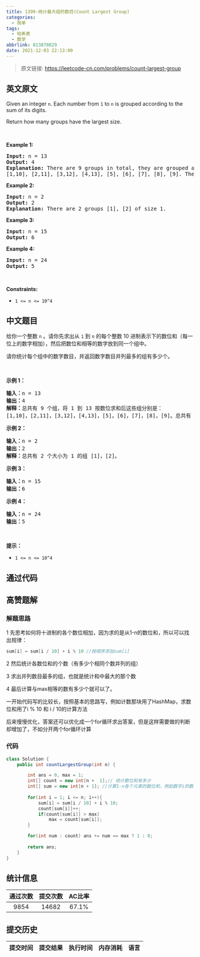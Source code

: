 ```yaml
---
title: 1399-统计最大组的数目(Count Largest Group)
categories:
  - 简单
tags:
  - 哈希表
  - 数学
abbrlink: 813878029
date: 2021-12-03 22:13:00
---
```


> 原文链接: https://leetcode-cn.com/problems/count-largest-group


## 英文原文
<div><p>Given an integer&nbsp;<code>n</code>.&nbsp;Each number from <code>1</code> to <code>n</code> is grouped according to the sum of its digits.&nbsp;</p>

<p>Return&nbsp;how many groups have the largest size.</p>

<p>&nbsp;</p>
<p><strong>Example 1:</strong></p>

<pre>
<strong>Input:</strong> n = 13
<strong>Output:</strong> 4
<strong>Explanation:</strong> There are 9 groups in total, they are grouped according sum of its digits of numbers from 1 to 13:
[1,10], [2,11], [3,12], [4,13], [5], [6], [7], [8], [9]. There are 4 groups with largest size.
</pre>

<p><strong>Example 2:</strong></p>

<pre>
<strong>Input:</strong> n = 2
<strong>Output:</strong> 2
<strong>Explanation:</strong> There are 2 groups [1], [2] of size 1.
</pre>

<p><strong>Example 3:</strong></p>

<pre>
<strong>Input:</strong> n = 15
<strong>Output:</strong> 6
</pre>

<p><strong>Example 4:</strong></p>

<pre>
<strong>Input:</strong> n = 24
<strong>Output:</strong> 5
</pre>

<p>&nbsp;</p>
<p><strong>Constraints:</strong></p>

<ul>
	<li><code>1 &lt;= n &lt;= 10^4</code></li>
</ul>
</div>

## 中文题目
<div><p>给你一个整数 <code>n</code>&nbsp;。请你先求出从 <code>1</code>&nbsp;到 <code>n</code> 的每个整数 10 进制表示下的数位和（每一位上的数字相加），然后把数位和相等的数字放到同一个组中。</p>

<p>请你统计每个组中的数字数目，并返回数字数目并列最多的组有多少个。</p>

<p>&nbsp;</p>

<p><strong>示例 1：</strong></p>

<pre><strong>输入：</strong>n = 13
<strong>输出：</strong>4
<strong>解释：</strong>总共有 9 个组，将 1 到 13 按数位求和后这些组分别是：
[1,10]，[2,11]，[3,12]，[4,13]，[5]，[6]，[7]，[8]，[9]。总共有 4 个组拥有的数字并列最多。
</pre>

<p><strong>示例 2：</strong></p>

<pre><strong>输入：</strong>n = 2
<strong>输出：</strong>2
<strong>解释：</strong>总共有 2 个大小为 1 的组 [1]，[2]。
</pre>

<p><strong>示例 3：</strong></p>

<pre><strong>输入：</strong>n = 15
<strong>输出：</strong>6
</pre>

<p><strong>示例 4：</strong></p>

<pre><strong>输入：</strong>n = 24
<strong>输出：</strong>5
</pre>

<p>&nbsp;</p>

<p><strong>提示：</strong></p>

<ul>
	<li><code>1 &lt;= n &lt;= 10^4</code></li>
</ul>
</div>

## 通过代码
<RecoDemo>
</RecoDemo>


## 高赞题解
### 解题思路

1 先思考如何将十进制的各个数位相加，因为求的是从1-n的数位和，所以可以找出规律：
```java
sum[i] = sum[i / 10] + i % 10 //按顺序添加sum[i]
```
2 然后统计各数位和的个数（有多少个相同个数并列的组）

3 求出并列数目最多的组，也就是统计和中最大的那个数

4 最后计算与max相等的数有多少个就可以了。

一开始代码写的比较长，按照基本的思路写，例如计数那块用了HashMap，求数位和用了i % 10 和 i / 10的计算方法

后来慢慢优化，答案还可以优化成一个for循环求出答案，但是这样需要做的判断却增加了，不如分开两个for循环计算

### 代码

```java
class Solution {
    public int countLargestGroup(int n) {

        int ans = 0, max = 1;
        int[] count = new int[n +  1];// 统计数位和有多少
        int[] sum = new int[n + 1]; //计算1-n各个元素的数位和，例如数字i的数位和是sum[i / 10] + i % 10
        
        for(int i = 1; i <= n; i++){
            sum[i] = sum[i / 10] + i % 10;
            count[sum[i]]++;
            if(count[sum[i]] > max) 
                max = count[sum[i]];
        }

        for(int num : count) ans += num == max ? 1 : 0;
        
        return ans;
    }
}
```

## 统计信息
| 通过次数 | 提交次数 | AC比率 |
| :------: | :------: | :------: |
|    9854    |    14682    |   67.1%   |

## 提交历史
| 提交时间 | 提交结果 | 执行时间 |  内存消耗  | 语言 |
| :------: | :------: | :------: | :--------: | :--------: |
